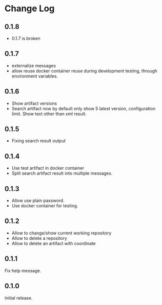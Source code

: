# Change Log

## 0.1.8
* 0.1.7 is broken

## 0.1.7
* externalize messages
* allow reuse docker container reuse during development testing, through environment variables.

## 0.1.6
* Show artifact versions
* Search artifact now by default only show 5 latest version, configuration limit. Show text other than xml result.

## 0.1.5
* Fixing search result output

## 0.1.4
* Use test artifact in docker container
* Split search artifact result into multiple messages.

## 0.1.3
* Allow use plain password.
* Use docker container for testing.

## 0.1.2
* Allow to change/show current working repository
* Allow to delete a repository
* Allow to delete an artifact with coordinate

## 0.1.1
Fix help message.

## 0.1.0
Initial release.
